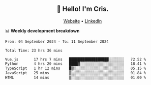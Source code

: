 
<h2 align="center">👋 Hello! I'm Cris.</h2>
<p align="center">
  <a href="https://www.criscunas.dev">Website</a> •
  <a href="https://www.linkedin.com/in/cristophercunas/">LinkedIn</a> 
</p>


📊 **Weekly development breakdown**
<!--START_SECTION:waka-->

```txt
From: 04 September 2024 - To: 11 September 2024

Total Time: 23 hrs 36 mins

Vue.js       17 hrs 7 mins   ██████████████████░░░░░░░   72.52 %
Python       4 hrs 20 mins   ████▓░░░░░░░░░░░░░░░░░░░░   18.41 %
TypeScript   1 hr 12 mins    █▒░░░░░░░░░░░░░░░░░░░░░░░   05.15 %
JavaScript   25 mins         ▒░░░░░░░░░░░░░░░░░░░░░░░░   01.84 %
HTML         14 mins         ▒░░░░░░░░░░░░░░░░░░░░░░░░   01.00 %
```

<!--END_SECTION:waka-->
